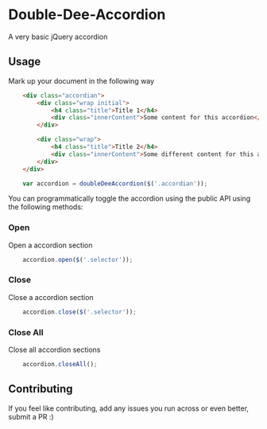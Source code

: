 # Double-Dee-Accordion

A very basic jQuery accordion

## Usage

Mark up your document in the following way

```html
    <div class="accordian">
	    <div class="wrap initial">
	        <h4 class="title">Title 1</h4>
	        <div class="innerContent">Some content for this accordion</div>
	    </div>

	    <div class="wrap">
	        <h4 class="title">Title 2</h4>
	        <div class="innerContent">Some different content for this accordion</div>
	    </div>
	</div>
```

```javascript
    var accordion = doubleDeeAccordion($('.accordian'));
```


You can programmatically toggle the accordion using the public API using the following methods:

### Open

Open a accordion section

```javascript
	accordion.open($('.selector'));
```

### Close

Close a accordion section

```javascript
	accordion.close($('.selector'));
```

### Close All

Close all accordion sections

```javascript
	accordion.closeAll();
```

## Contributing

If you feel like contributing, add any issues you run across or even better, submit a PR :)